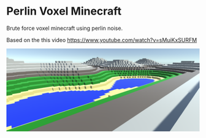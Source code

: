 # Perlin Voxel Minecraft

Brute force voxel minecraft using perlin noise.

Based on the this video https://www.youtube.com/watch?v=sMuiKxSURFM

![ScreenShot1](/perlin_voxel_craft.png)

